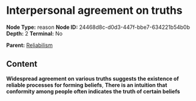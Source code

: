 # Interpersonal agreement on truths

**Node Type:** reason
**Node ID:** 24468d8c-d0d3-447f-bbe7-634221b54b0b
**Depth:** 2
**Terminal:** No

**Parent:** [Reliabilism](reliabilism.md)

## Content

**Widespread agreement on various truths suggests the existence of reliable processes for forming beliefs**, **There is an intuition that conformity among people often indicates the truth of certain beliefs**
